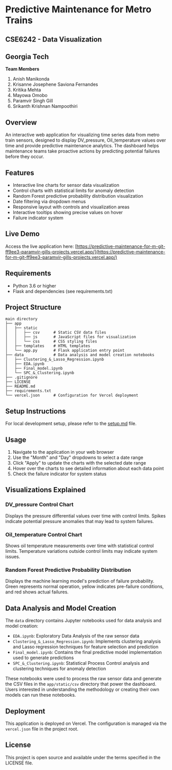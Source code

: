 # Predictive Maintenance for Metro Trains

## CSE6242 - Data Visualization
## Georgia Tech

**Team Members**

1. Anish Manikonda
2. Krisanne Josephene Saviona Fernandes 
3. Kritika Mehta
4. Mayowa Omobo
5. Paramvir Singh Gill
6. Srikanth Krishnan Nampoothiri

## Overview

An interactive web application for visualizing time series data from metro train sensors, designed to display DV_pressure, Oil_temperature values over time and provide predictive maintenance analytics. The dashboard helps maintenance teams take proactive actions by predicting potential failures before they occur.

## Features

- Interactive line charts for sensor data visualization
- Control charts with statistical limits for anomaly detection
- Random Forest predictive probability distribution visualization
- Date filtering via dropdown menus
- Responsive layout with controls and visualization areas
- Interactive tooltips showing precise values on hover
- Failure indicator system

## Live Demo

Access the live application here:
[https://predictive-maintenance-for-m-git-ff9ee3-paramvir-gills-projects.vercel.app/](https://predictive-maintenance-for-m-git-ff9ee3-paramvir-gills-projects.vercel.app/)

## Requirements

- Python 3.6 or higher
- Flask and dependencies (see requirements.txt)

## Project Structure

```
main directory 
├── app 
│   ├── static 
│   │   ├── csv      # Static CSV data files
│   │   ├── js       # JavaScript files for visualization
│   │   └── css      # CSS styling files
│   ├── templates    # HTML templates
│   └── app.py       # Flask application entry point
├── data             # Data analysis and model creation notebooks
│   ├── Clustering_&_Lasso_Regression.ipynb
│   ├── EDA.ipynb
│   ├── Final_model.ipynb
│   └── SPC_&_Clustering.ipynb
├── .gitignore 
├── LICENSE 
├── README.md 
├── requirements.txt 
└── vercel.json      # Configuration for Vercel deployment
```

## Setup Instructions

For local development setup, please refer to the [setup.md](setup.md) file.

## Usage

1. Navigate to the application in your web browser
2. Use the "Month" and "Day" dropdowns to select a date range
3. Click "Apply" to update the charts with the selected date range
4. Hover over the charts to see detailed information about each data point
5. Check the failure indicator for system status

## Visualizations Explained

### DV_pressure Control Chart
Displays the pressure differential values over time with control limits. Spikes indicate potential pressure anomalies that may lead to system failures.

### Oil_temperature Control Chart
Shows oil temperature measurements over time with statistical control limits. Temperature variations outside control limits may indicate system issues.

### Random Forest Predictive Probability Distribution
Displays the machine learning model's prediction of failure probability. Green represents normal operation, yellow indicates pre-failure conditions, and red shows actual failures.

## Data Analysis and Model Creation

The `data` directory contains Jupyter notebooks used for data analysis and model creation:

- `EDA.ipynb`: Exploratory Data Analysis of the raw sensor data
- `Clustering_&_Lasso_Regression.ipynb`: Implements clustering analysis and Lasso regression techniques for feature selection and prediction
- `Final_model.ipynb`: Contains the final predictive model implementation used to generate predictions
- `SPC_&_Clustering.ipynb`: Statistical Process Control analysis and clustering techniques for anomaly detection

These notebooks were used to process the raw sensor data and generate the CSV files in the `app/static/csv` directory that power the dashboard. Users interested in understanding the methodology or creating their own models can run these notebooks.

## Deployment

This application is deployed on Vercel. The configuration is managed via the `vercel.json` file in the project root.

## License

This project is open source and available under the terms specified in the LICENSE file.